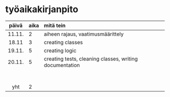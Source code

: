# työaikakirjanpito

| päivä | aika | mitä tein  |
| :----:|:-----| :-----|
| 11.11. |  2   | aiheen rajaus, vaatimusmäärittely |
| 18.11 |  3   | creating classes |
| 19.11. | 5    | creating logic |
|    20.11.   | 5    |creating tests, cleaning classes, writing documentation  |
|       |     |  |
|  |     |  |
|       |     |  |
|   |     |  |
|   |     |  |
|       |     |  |
|   |     |  |
| yht   | 2   | | 
